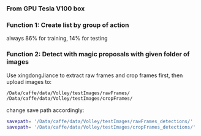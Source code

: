 ### From GPU Tesla V100 box

### Function 1: Create list by group of action
always 86% for training, 14% for testing 

### Function 2: Detect with magic proposals with given folder of images
Use xingdongJiance to extract raw frames and crop frames first, then upload images to: 
```bash
/Data/caffe/data/Volley/testImages/rawFrames/
/Data/caffe/data/Volley/testImages/cropFrames/
```
change save path accordingly:
```bash
savepath= '/Data/caffe/data/Volley/testImages/rawFrames_detections/'
savepath= '/Data/caffe/data/Volley/testImages/cropFrames_detections/'
```


